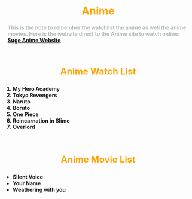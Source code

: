 <!Doctype htmp>
<!--Build a HTML page for Assignment 2 Suggested Work-->
<html>
<head>
<body>
    <h1 style="color: Orange; font-size: 200%;text-align:center"><b>Anime<b></h1>
    <p style="margin: 10px; color: #B2BEB5 ; font-size: 1.em;"> This is the note to remember the watchlist the anime as well the anime movies.
Here is the website direct to the Anime site to watch online:
<a href="https://www.animesuge.io/?1.com" target="_blank">Suge Anime Website</a>
</p>
</body>
</br>
<body>
    <h3 style="color: orange; font-size: 170%;text-align:center"><b>Anime Watch List<b></h3>
    <p style="margin: 10px; color: #B2BEB5 ; font-size: 1.em; ">
    <ol>
        <li>My Hero Academy</li>
        <li>Tokyo Revengers</li>
        <li>Naruto</li>
        <li>Boruto</li>
        <li>One Piece</li>
        <li>Reincarnation in Slime</li>
        <li>Overlord</li>
    </ol>
    </p>
</body>
<br>
<body>
    <h3 style="color: orange; font-size: 170%;text-align:center"><b>Anime Movie List</b></h3>
    <p style="margin: 10px; color: #B2BEB5 ; font-size: 1.em; ">
    <ul>
        <li>Silent Voice</li>
        <li>Your Name</li>
        <li>Weathering with you</li>
